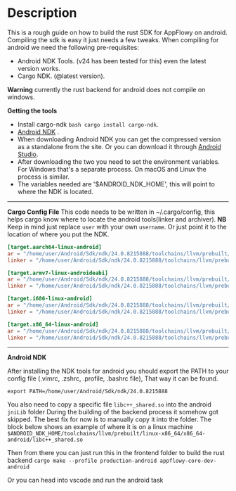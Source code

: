 # Description

This is a rough guide on how to build the rust SDK for AppFlowy on android.
Compiling the sdk is easy it just needs a few tweaks.
When compiling for android we need the following pre-requisites:

- Android NDK Tools. (v24 has been tested for this) even the latest version works.
- Cargo NDK. (@latest version).

**Warning** currently the rust backend for android does not compile on windows.

**Getting the tools**
- Install cargo-ndk ```bash cargo install cargo-ndk```.
- [Android NDK](https://developer.android.com/ndk/downloads/) .
- When downloading Android NDK you can get the compressed version as a standalone from the site.
    Or you can download it through [Android Studio](https://developer.android.com/studio).
- After downloading the two you need to set the environment variables. For Windows that's a separate process.
    On macOS and Linux the process is similar.
- The variables needed are '$ANDROID_NDK_HOME', this will point to where the NDK is located.
---

**Cargo Config File**
This code needs to be written in ~/.cargo/config, this helps cargo know where to locate the android tools(linker and archiver).
**NB** Keep in mind just replace `user` with your own `username`. Or just point it to the location of where you put the NDK.

```toml
[target.aarch64-linux-android]
ar = "/home/user/Android/Sdk/ndk/24.0.8215888/toolchains/llvm/prebuilt/linux-x86_64/bin/llvm-ar"
linker = "/home/user/Android/Sdk/ndk/24.0.8215888/toolchains/llvm/prebuilt/linux-x86_64/bin/aarch64-linux-android29-clang"

[target.armv7-linux-androideabi]
ar = "/home/user/Android/Sdk/ndk/24.0.8215888/toolchains/llvm/prebuilt/linux-x86_64/bin/llvm-ar"
linker = "/home/user/Android/Sdk/ndk/24.0.8215888/toolchains/llvm/prebuilt/linux-x86_64/bin/armv7a-linux-androideabi29-clang"

[target.i686-linux-android]
ar = "/home/user/Android/Sdk/ndk/24.0.8215888/toolchains/llvm/prebuilt/linux-x86_64/bin/llvm-ar"
linker = "/home/user/Android/Sdk/ndk/24.0.8215888/toolchains/llvm/prebuilt/linux-x86_64/bin/i686-linux-android29-clang"

[target.x86_64-linux-android]
ar = "/home/user/Android/Sdk/ndk/24.0.8215888/toolchains/llvm/prebuilt/linux-x86_64/bin/llvm-ar"
linker = "/home/user/Android/Sdk/ndk/24.0.8215888/toolchains/llvm/prebuilt/linux-x86_64/bin/x86_64-linux-android29-clang"
```

 ---

 **Android NDK**

 After installing the NDK tools for android you should export the PATH to your config file
 (.vimrc, .zshrc, .profile, .bashrc file), That way it can be found.

 ```vim
 export PATH=/home/user/Android/Sdk/ndk/24.0.8215888
 ```
 
You also need to copy a specific file `libc++_shared.so` into the android `jniLib` folder
During the building of the backend process it somehow got skipped. The best fix for now
is to manually copy it into the folder.
The block below shows an example of where it is on a linux machine
`$ANDROID_NDK_HOME/toolchains/llvm/prebuilt/linux-x86_64/x86_64-android/libc++_shared.so`

Then from there you can just run this in the frontend folder to build the rust backend
`cargo make --profile production-android appflowy-core-dev-android` 

Or you can head into vscode and run the android task